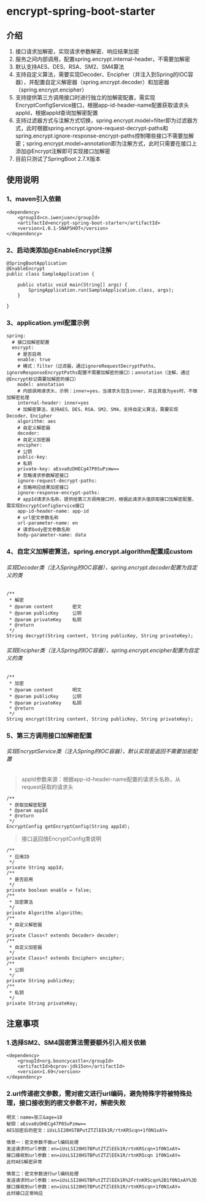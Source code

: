 # encrypt-spring-boot-starter

## 介绍
1. 接口请求加解密，实现请求参数解密、响应结果加密
2. 服务之间内部调用，配置spring.encrypt.internal-header，不需要加解密
3. 默认支持AES、DES、RSA、SM2、SM4算法
4. 支持自定义算法，需要实现Decoder、Encipher（并注入到Spring的IOC容器），并配置自定义解密器（spring.encrypt.decoder）和加密器（spring.encrypt.encipher）
5. 支持提供第三方调用接口时进行独立的加解密配置，需实现EncryptConfigService接口，根据app-id-header-name配置获取请求头appId，根据appId查询加解密配置
6. 支持过滤器方式与注解方式切换，spring.encrypt.model=filter即为过滤器方式，此时根据spring.encrypt.ignore-request-decrypt-paths和spring.encrypt.ignore-response-encrypt-paths控制哪些接口不需要加解密；spring.encrypt.model=annotation即为注解方式，此时只需要在接口上添加@Encrypt注解即可实现接口加解密
7. 目前只测试了SpringBoot 2.7.X版本

## 使用说明

### 1、maven引入依赖
~~~
<dependency>
    <groupId>cn.iwenjuan</groupId>
    <artifactId>encrypt-spring-boot-starter</artifactId>
    <version>1.0.1-SNAPSHOT</version>
</dependency>
~~~
### 2、启动类添加@EnableEncrypt注解
~~~
@SpringBootApplication
@EnableEncrypt
public class SampleApplication {

    public static void main(String[] args) {
        SpringApplication.run(SampleApplication.class, args);
    }

}
~~~
### 3、application.yml配置示例
~~~
spring:
  # 接口加解密配置
  encrypt:
    # 是否启用
    enable: true
    # 模式：filter（过滤器，通过ignoreRequestDecryptPaths、ignoreResponseEncryptPaths配置不需要加解密的接口）；annotation（注解，通过@Encrypt标记需要加解密的接口）
    model: annotation
    # 内部调用请求头，示例：inner=yes，当请求头包含inner，并且其值为yes时，不做加解密处理
    internal-header: inner=yes
    # 加解密算法，支持AES、DES、RSA、SM2、SM4，支持自定义算法，需要实现Decoder、Encipher
    algorithm: aes
    # 自定义解密器
    decoder:
    # 自定义加密器
    encipher:
    # 公钥
    public-key:
    # 私钥
    private-key: aEsva0zDHECg47P8SuPzmw==
    # 忽略请求参数解密接口
    ignore-request-decrypt-paths:
    # 忽略响应结果加密接口
    ignore-response-encrypt-paths:
    # appId请求头名称，提供给第三方调用接口时，根据此请求头值获取接口加解密配置，需实现EncryptConfigService接口
    app-id-header-name: app-id
    # url密文参数名称
    url-parameter-name: en
    # 请求body密文参数名称
    body-parameter-name: data
~~~
### 4、自定义加解密算法，spring.encrypt.algorithm配置成custom

###### 实现Decoder类（注入Spring的IOC容器），spring.encrypt.decoder配置为自定义的类
~~~
/**
 * 解密
 * @param content       密文
 * @param publicKey     公钥
 * @param privateKey    私钥
 * @return
 */
String decrypt(String content, String publicKey, String privateKey);
~~~
###### 实现Encipher类（注入Spring的IOC容器），spring.encrypt.encipher配置为自定义的类
~~~
/**
 * 加密
 * @param content       明文
 * @param publicKey     公钥
 * @param privateKey    私钥
 * @return
 */
String encrypt(String content, String publicKey, String privateKey);
~~~
### 5、第三方调用接口加解密配置

###### 实现EncryptService类（注入Spring的IOC容器），默认实现是返回不需要加密配置
> appId参数来源：根据app-id-header-name配置的请求头名称，从request获取的请求头
~~~
/**
 * 获取加解密配置
 * @param appId
 * @return
 */
EncryptConfig getEncryptConfig(String appId);
~~~
> 接口返回值EncryptConfig类说明
~~~
/**
 * 应用ID
 */
private String appId;
/**
 * 是否启用
 */
private boolean enable = false;
/**
 * 加密算法
 */
private Algorithm algorithm;
/**
 * 自定义解密器
 */
private Class<? extends Decoder> decoder;
/**
 * 自定义加密器
 */
private Class<? extends Encipher> encipher;
/**
 * 公钥
 */
private String publicKey;
/**
 * 私钥
 */
private String privateKey;
~~~
## 注意事项

### 1.选择SM2、SM4国密算法需要额外引入相关依赖
~~~
<dependency>
    <groupId>org.bouncycastle</groupId>
    <artifactId>bcprov-jdk15on</artifactId>
    <version>1.69</version>
</dependency>
~~~
### 2.url传递密文参数，需对密文进行url编码，避免特殊字符被特殊处理，接口接收到的密文参数不对，解密失败
~~~
明文：name=张三&age=18
秘钥：aEsva0zDHECg47P8SuPzmw==
AES加密后的密文：iUsLSI20HSTBPutZTZlEEk1R/rtnKRScqn+1f0N1xAY=

情景一：密文参数不做url编码处理
发送请求时url参数：en=iUsLSI20HSTBPutZTZlEEk1R/rtnKRScqn+1f0N1xAY=
接口接收到url参数：en=iUsLSI20HSTBPutZTZlEEk1R/rtnKRScqn 1f0N1xAY=
此时AES解密异常

情景二：密文参数进行url编码处理
发送请求时url参数：en=iUsLSI20HSTBPutZTZlEEk1R%2FrtnKRScqn%2B1f0N1xAY%3D
接口接收到url参数：en=iUsLSI20HSTBPutZTZlEEk1R/rtnKRScqn+1f0N1xAY=
此时接口正常响应
~~~
